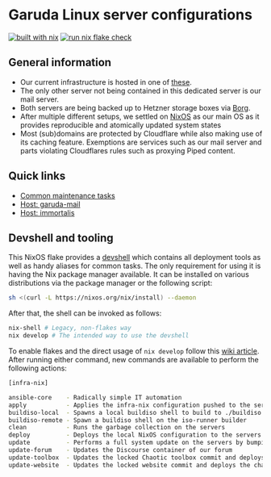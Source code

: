 # Garuda Linux server configurations

[![built with nix](https://img.shields.io/static/v1?logo=nixos&logoColor=white&label=&message=Built%20with%20Nix&color=41439a)](https://builtwithnix.org) [![run nix flake check](https://github.com/garuda-linux/infrastructure-nix/actions/workflows/flake_check.yml/badge.svg?branch=main)](https://github.com/garuda-linux/infrastructure-nix/actions/workflows/flake_check.yml)

## General information

- Our current infrastructure is hosted in one of [these](https://www.hetzner.com/dedicated-rootserver/ax102).
- The only other server not being contained in this dedicated server is our mail server.
- Both servers are being backed up to Hetzner storage boxes via [Borg](https://www.borgbackup.org/).
- After multiple different setups, we settled on [NixOS](https://nixos.org/) as our main OS as it provides reproducible and atomically updated system states
- Most (sub)domains are protected by Cloudflare while also making use of its caching feature. Exemptions are services such as our mail server and parts violating Cloudflares rules such as proxying Piped content.

## Quick links

- [Common maintenance tasks](./hosts/common.md)
- [Host: garuda-mail](./hosts/garuda-mail.md)
- [Host: immortalis](./hosts/immortalis.md)

## Devshell and tooling

This NixOS flake provides a [devshell](https://github.com/numtide/devshell) which contains all deployment tools as well as handy aliases for common tasks.
The only requirement for using it is having the Nix package manager available. It can be installed on various distributions via the package manager or the following script:

```sh
sh <(curl -L https://nixos.org/nix/install) --daemon
```

After that, the shell can be invoked as follows:

```sh
nix-shell # Legacy, non-flakes way
nix develop # The intended way to use the devshell
```

To enable flakes and the direct usage of `nix develop` follow this [wiki article](https://nixos.wiki/wiki/Flakes#Other_Distros:_Without_Home-Manager). After running either command, new commands are available to perform the following actions:

```sh
[infra-nix]

ansible-core    - Radically simple IT automation
apply           - Applies the infra-nix configuration pushed to the servers
buildiso-local  - Spawns a local buildiso shell to build to ./buildiso (needs Docker)
buildiso-remote - Spawn a buildiso shell on the iso-runner builder
clean           - Runs the garbage collection on the servers
deploy          - Deploys the local NixOS configuration to the servers
update          - Performs a full system update on the servers by bumping flake lock
update-forum    - Updates the Discourse container of our forum
update-toolbox  - Updates the locked Chaotic toolbox commit and deploys the changes
update-website  - Updates the locked website commit and deploys the changes
```
